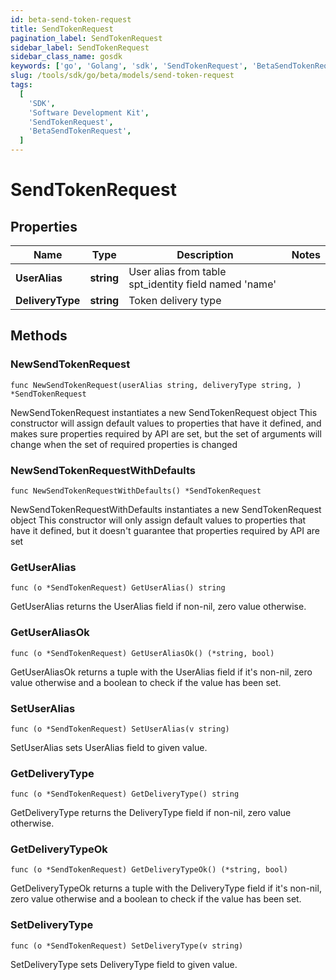 ```yaml
---
id: beta-send-token-request
title: SendTokenRequest
pagination_label: SendTokenRequest
sidebar_label: SendTokenRequest
sidebar_class_name: gosdk
keywords: ['go', 'Golang', 'sdk', 'SendTokenRequest', 'BetaSendTokenRequest']
slug: /tools/sdk/go/beta/models/send-token-request
tags:
  [
    'SDK',
    'Software Development Kit',
    'SendTokenRequest',
    'BetaSendTokenRequest',
  ]
---
```


# SendTokenRequest

## Properties

| Name | Type | Description | Notes |
| --- | --- | --- | --- |
| **UserAlias** | **string** | User alias from table spt_identity field named 'name' |
| **DeliveryType** | **string** | Token delivery type |

## Methods

### NewSendTokenRequest

`func NewSendTokenRequest(userAlias string, deliveryType string, ) *SendTokenRequest`

NewSendTokenRequest instantiates a new SendTokenRequest object This constructor will assign default values to properties that have it defined, and makes sure properties required by API are set, but the set of arguments will change when the set of required properties is changed

### NewSendTokenRequestWithDefaults

`func NewSendTokenRequestWithDefaults() *SendTokenRequest`

NewSendTokenRequestWithDefaults instantiates a new SendTokenRequest object This constructor will only assign default values to properties that have it defined, but it doesn't guarantee that properties required by API are set

### GetUserAlias

`func (o *SendTokenRequest) GetUserAlias() string`

GetUserAlias returns the UserAlias field if non-nil, zero value otherwise.

### GetUserAliasOk

`func (o *SendTokenRequest) GetUserAliasOk() (*string, bool)`

GetUserAliasOk returns a tuple with the UserAlias field if it's non-nil, zero value otherwise and a boolean to check if the value has been set.

### SetUserAlias

`func (o *SendTokenRequest) SetUserAlias(v string)`

SetUserAlias sets UserAlias field to given value.

### GetDeliveryType

`func (o *SendTokenRequest) GetDeliveryType() string`

GetDeliveryType returns the DeliveryType field if non-nil, zero value otherwise.

### GetDeliveryTypeOk

`func (o *SendTokenRequest) GetDeliveryTypeOk() (*string, bool)`

GetDeliveryTypeOk returns a tuple with the DeliveryType field if it's non-nil, zero value otherwise and a boolean to check if the value has been set.

### SetDeliveryType

`func (o *SendTokenRequest) SetDeliveryType(v string)`

SetDeliveryType sets DeliveryType field to given value.
